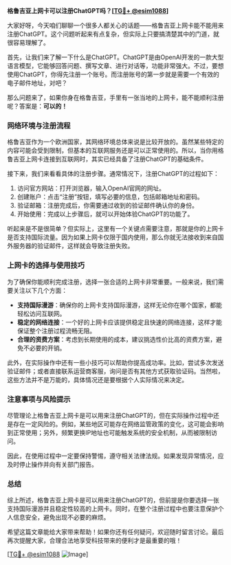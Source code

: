 **格鲁吉亚上网卡可以注册ChatGPT吗？[[TG💪+ @esim1088](https://t.me/s/esim1088)]**

大家好呀，今天咱们聊聊一个很多人都关心的话题——格鲁吉亚上网卡能不能用来注册ChatGPT。这个问题听起来有点复杂，但实际上只要搞清楚其中的门道，就很容易理解了。

首先，让我们来了解一下什么是ChatGPT。ChatGPT是由OpenAI开发的一款大型语言模型，它能够回答问题、撰写文章、进行对话等，功能非常强大。不过，要想使用ChatGPT，你得先注册一个账号。而注册账号的第一步就是需要一个有效的电子邮件地址，对吧？

那么问题来了，如果你身在格鲁吉亚，手里有一张当地的上网卡，能不能顺利注册呢？答案是：**可以的！**

### 网络环境与注册流程

格鲁吉亚作为一个欧洲国家，其网络环境总体来说是比较开放的。虽然某些特定的内容可能会受到限制，但基本的互联网服务还是可以正常使用的。所以，当你用格鲁吉亚上网卡连接到互联网时，其实已经具备了注册ChatGPT的基础条件。

接下来，我们来看看具体的注册步骤。通常情况下，注册ChatGPT的过程如下：

1. 访问官方网站：打开浏览器，输入OpenAI官网的网址。
2. 创建账户：点击“注册”按钮，填写必要的信息，包括邮箱地址和密码。
3. 验证邮箱：注册完成后，你需要通过收到的验证邮件确认你的身份。
4. 开始使用：完成以上步骤后，就可以开始体验ChatGPT的功能了。

听起来是不是很简单？但实际上，这里有一个关键点需要注意，那就是你的上网卡是否支持国际流量。因为如果上网卡仅限于国内使用，那么你就无法接收到来自国外服务器的验证邮件，这样就会导致注册失败。

### 上网卡的选择与使用技巧

为了确保你能顺利完成注册，选择一张合适的上网卡非常重要。一般来说，我们需要关注以下几个方面：

- **支持国际漫游**：确保你的上网卡支持国际漫游，这样无论你在哪个国家，都能轻松访问互联网。
- **稳定的网络连接**：一个好的上网卡应该提供稳定且快速的网络连接，这样才能保证整个注册过程流畅无阻。
- **合理的资费方案**：考虑到长期使用的成本，建议挑选性价比高的资费方案，避免不必要的开销。

此外，在实际操作中还有一些小技巧可以帮助你提高成功率。比如，尝试多次发送验证邮件；或者直接联系运营商客服，询问是否有其他方式获取验证码。当然啦，这些方法并不是万能的，具体情况还是要根据个人实际情况来决定。

### 注意事项与风险提示

尽管理论上格鲁吉亚上网卡是可以用来注册ChatGPT的，但在实际操作过程中还是存在一定风险的。例如，某些地区可能存在网络监管政策的变化，这可能会影响到正常使用；另外，频繁更换IP地址也可能触发系统的安全机制，从而被限制访问。

因此，在使用过程中一定要保持警惕，遵守相关法律法规。如果发现异常情况，应及时停止操作并向有关部门报告。

### 总结

综上所述，格鲁吉亚上网卡是可以用来注册ChatGPT的，但前提是你要选择一张支持国际漫游并且稳定性较高的上网卡。同时，在整个注册过程中也要注意保护个人信息安全，避免出现不必要的麻烦。

希望这篇文章能给大家带来帮助！如果你还有任何疑问，欢迎随时留言讨论。最后再次提醒大家，合理合法地享受科技带来的便利才是最重要的哦！

[[TG💪+ @esim1088](https://t.me/s/esim1088) ![Image](https://i.postimg.cc/4NQfJmqS/Snipaste-2025-05-13-00-14-12.png)]